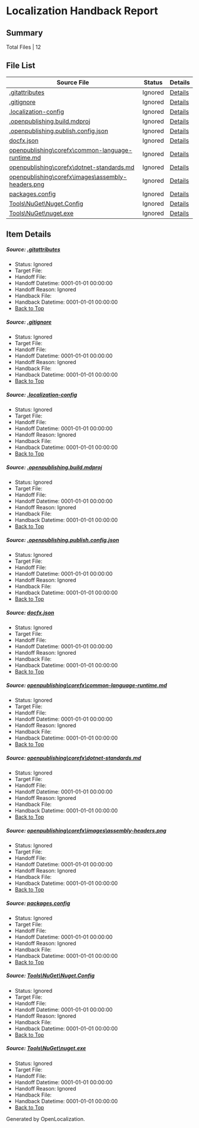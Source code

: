 # <a name='report-top'></a> Localization Handback Report

## Summary
 Total Files | 12

## File List
 Source File | Status | Details 
 ----------- | ------ | ------- 
 [.gitattributes](https://github.com/oltest/ALM/blob/07dd1681eb0aa3b3a798c165337480ad10842c29/.gitattributes) | Ignored | [Details](#2c1741fb1014d41275cf6193f806ae86cc951f250)
 [.gitignore](https://github.com/oltest/ALM/blob/07dd1681eb0aa3b3a798c165337480ad10842c29/.gitignore) | Ignored | [Details](#53dc443a626b71dd55acef1eb425626a2e091fc61)
 [.localization-config](https://github.com/oltest/ALM/blob/07dd1681eb0aa3b3a798c165337480ad10842c29/.localization-config) | Ignored | [Details](#51b9624bf1fed66515c41493dce2b5f545ffe9192)
 [.openpublishing.build.mdproj](https://github.com/oltest/ALM/blob/07dd1681eb0aa3b3a798c165337480ad10842c29/.openpublishing.build.mdproj) | Ignored | [Details](#ea7542a1cc208464193da9503160bbb41d54856c3)
 [.openpublishing.publish.config.json](https://github.com/oltest/ALM/blob/07dd1681eb0aa3b3a798c165337480ad10842c29/.openpublishing.publish.config.json) | Ignored | [Details](#63610875d6ec2a1b100a1116cc4a75591fc820654)
 [docfx.json](https://github.com/oltest/ALM/blob/07dd1681eb0aa3b3a798c165337480ad10842c29/docfx.json) | Ignored | [Details](#09a498c7a6ea75ab923c70025b07573eec2853e75)
 [openpublishing\corefx\common-language-runtime.md](https://github.com/oltest/ALM/blob/07dd1681eb0aa3b3a798c165337480ad10842c29/openpublishing/corefx/common-language-runtime.md) | Ignored | [Details](#da39a3ee5e6b4b0d3255bfef95601890afd807098)
 [openpublishing\corefx\dotnet-standards.md](https://github.com/oltest/ALM/blob/07dd1681eb0aa3b3a798c165337480ad10842c29/openpublishing/corefx/dotnet-standards.md) | Ignored | [Details](#da39a3ee5e6b4b0d3255bfef95601890afd8070912)
 [openpublishing\corefx\images\assembly-headers.png](https://github.com/oltest/ALM/blob/07dd1681eb0aa3b3a798c165337480ad10842c29/openpublishing/corefx/images/assembly-headers.png) | Ignored | [Details](#938b47878d90fc32819bbfbae2b5737eab1bf67718)
 [packages.config](https://github.com/oltest/ALM/blob/07dd1681eb0aa3b3a798c165337480ad10842c29/packages.config) | Ignored | [Details](#35e64e3675af499b08de0a295cbd0394dce36fbf40)
 [Tools\NuGet\Nuget.Config](https://github.com/oltest/ALM/blob/07dd1681eb0aa3b3a798c165337480ad10842c29/Tools/NuGet/Nuget.Config) | Ignored | [Details](#a69c5028953f761244b6c98751872b4a0358739f42)
 [Tools\NuGet\nuget.exe](https://github.com/oltest/ALM/blob/07dd1681eb0aa3b3a798c165337480ad10842c29/Tools/NuGet/nuget.exe) | Ignored | [Details](#7469c905e04001f8250137d2da57bbc7bec2d35843)

## Item Details
##### <a name='2c1741fb1014d41275cf6193f806ae86cc951f250'></a> Source: [.gitattributes](https://github.com/oltest/ALM/blob/07dd1681eb0aa3b3a798c165337480ad10842c29/.gitattributes)
* Status: Ignored
* Target File: 
* Handoff File: 
* Handoff Datetime: 0001-01-01 00:00:00
* Handoff Reason: Ignored
* Handback File: 
* Handback Datetime: 0001-01-01 00:00:00
* [Back to Top](#report-top)

##### <a name='53dc443a626b71dd55acef1eb425626a2e091fc61'></a> Source: [.gitignore](https://github.com/oltest/ALM/blob/07dd1681eb0aa3b3a798c165337480ad10842c29/.gitignore)
* Status: Ignored
* Target File: 
* Handoff File: 
* Handoff Datetime: 0001-01-01 00:00:00
* Handoff Reason: Ignored
* Handback File: 
* Handback Datetime: 0001-01-01 00:00:00
* [Back to Top](#report-top)

##### <a name='51b9624bf1fed66515c41493dce2b5f545ffe9192'></a> Source: [.localization-config](https://github.com/oltest/ALM/blob/07dd1681eb0aa3b3a798c165337480ad10842c29/.localization-config)
* Status: Ignored
* Target File: 
* Handoff File: 
* Handoff Datetime: 0001-01-01 00:00:00
* Handoff Reason: Ignored
* Handback File: 
* Handback Datetime: 0001-01-01 00:00:00
* [Back to Top](#report-top)

##### <a name='ea7542a1cc208464193da9503160bbb41d54856c3'></a> Source: [.openpublishing.build.mdproj](https://github.com/oltest/ALM/blob/07dd1681eb0aa3b3a798c165337480ad10842c29/.openpublishing.build.mdproj)
* Status: Ignored
* Target File: 
* Handoff File: 
* Handoff Datetime: 0001-01-01 00:00:00
* Handoff Reason: Ignored
* Handback File: 
* Handback Datetime: 0001-01-01 00:00:00
* [Back to Top](#report-top)

##### <a name='63610875d6ec2a1b100a1116cc4a75591fc820654'></a> Source: [.openpublishing.publish.config.json](https://github.com/oltest/ALM/blob/07dd1681eb0aa3b3a798c165337480ad10842c29/.openpublishing.publish.config.json)
* Status: Ignored
* Target File: 
* Handoff File: 
* Handoff Datetime: 0001-01-01 00:00:00
* Handoff Reason: Ignored
* Handback File: 
* Handback Datetime: 0001-01-01 00:00:00
* [Back to Top](#report-top)

##### <a name='09a498c7a6ea75ab923c70025b07573eec2853e75'></a> Source: [docfx.json](https://github.com/oltest/ALM/blob/07dd1681eb0aa3b3a798c165337480ad10842c29/docfx.json)
* Status: Ignored
* Target File: 
* Handoff File: 
* Handoff Datetime: 0001-01-01 00:00:00
* Handoff Reason: Ignored
* Handback File: 
* Handback Datetime: 0001-01-01 00:00:00
* [Back to Top](#report-top)

##### <a name='da39a3ee5e6b4b0d3255bfef95601890afd807098'></a> Source: [openpublishing\corefx\common-language-runtime.md](https://github.com/oltest/ALM/blob/07dd1681eb0aa3b3a798c165337480ad10842c29/openpublishing/corefx/common-language-runtime.md)
* Status: Ignored
* Target File: 
* Handoff File: 
* Handoff Datetime: 0001-01-01 00:00:00
* Handoff Reason: Ignored
* Handback File: 
* Handback Datetime: 0001-01-01 00:00:00
* [Back to Top](#report-top)

##### <a name='da39a3ee5e6b4b0d3255bfef95601890afd8070912'></a> Source: [openpublishing\corefx\dotnet-standards.md](https://github.com/oltest/ALM/blob/07dd1681eb0aa3b3a798c165337480ad10842c29/openpublishing/corefx/dotnet-standards.md)
* Status: Ignored
* Target File: 
* Handoff File: 
* Handoff Datetime: 0001-01-01 00:00:00
* Handoff Reason: Ignored
* Handback File: 
* Handback Datetime: 0001-01-01 00:00:00
* [Back to Top](#report-top)

##### <a name='938b47878d90fc32819bbfbae2b5737eab1bf67718'></a> Source: [openpublishing\corefx\images\assembly-headers.png](https://github.com/oltest/ALM/blob/07dd1681eb0aa3b3a798c165337480ad10842c29/openpublishing/corefx/images/assembly-headers.png)
* Status: Ignored
* Target File: 
* Handoff File: 
* Handoff Datetime: 0001-01-01 00:00:00
* Handoff Reason: Ignored
* Handback File: 
* Handback Datetime: 0001-01-01 00:00:00
* [Back to Top](#report-top)

##### <a name='35e64e3675af499b08de0a295cbd0394dce36fbf40'></a> Source: [packages.config](https://github.com/oltest/ALM/blob/07dd1681eb0aa3b3a798c165337480ad10842c29/packages.config)
* Status: Ignored
* Target File: 
* Handoff File: 
* Handoff Datetime: 0001-01-01 00:00:00
* Handoff Reason: Ignored
* Handback File: 
* Handback Datetime: 0001-01-01 00:00:00
* [Back to Top](#report-top)

##### <a name='a69c5028953f761244b6c98751872b4a0358739f42'></a> Source: [Tools\NuGet\Nuget.Config](https://github.com/oltest/ALM/blob/07dd1681eb0aa3b3a798c165337480ad10842c29/Tools/NuGet/Nuget.Config)
* Status: Ignored
* Target File: 
* Handoff File: 
* Handoff Datetime: 0001-01-01 00:00:00
* Handoff Reason: Ignored
* Handback File: 
* Handback Datetime: 0001-01-01 00:00:00
* [Back to Top](#report-top)

##### <a name='7469c905e04001f8250137d2da57bbc7bec2d35843'></a> Source: [Tools\NuGet\nuget.exe](https://github.com/oltest/ALM/blob/07dd1681eb0aa3b3a798c165337480ad10842c29/Tools/NuGet/nuget.exe)
* Status: Ignored
* Target File: 
* Handoff File: 
* Handoff Datetime: 0001-01-01 00:00:00
* Handoff Reason: Ignored
* Handback File: 
* Handback Datetime: 0001-01-01 00:00:00
* [Back to Top](#report-top)


Generated by OpenLocalization.
